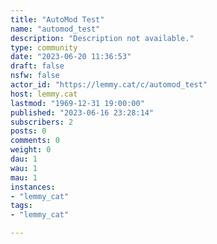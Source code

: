 ```yaml
---
title: "AutoMod Test" 
name: "automod_test"
description: "Description not available."
type: community
date: "2023-06-20 11:36:53"
draft: false
nsfw: false
actor_id: "https://lemmy.cat/c/automod_test"
host: lemmy.cat
lastmod: "1969-12-31 19:00:00"
published: "2023-06-16 23:28:14"
subscribers: 2
posts: 0
comments: 0
weight: 0
dau: 1
wau: 1
mau: 1
instances:
- "lemmy_cat"
tags: 
- "lemmy_cat"

---
```

